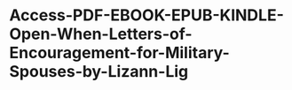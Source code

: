 # Access-PDF-EBOOK-EPUB-KINDLE-Open-When-Letters-of-Encouragement-for-Military-Spouses-by-Lizann-Lig